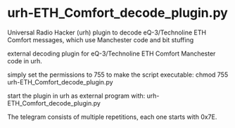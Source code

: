 # urh-ETH_Comfort_decode_plugin.py
Universal Radio Hacker (urh) plugin to decode eQ-3/Technoline ETH Comfort messages, which
use Manchester code and bit stuffing

external decoding plugin for eQ-3/Technoline ETH Comfort Manchester code in urh.

simply set the permissions to 755 to make the script executable:
chmod 755 urh-ETH_Comfort_decode_plugin.py

start the plugin in urh as external program with:
urh-ETH_Comfort_decode_plugin.py

The telegram consists of multiple repetitions, each one starts with 0x7E.
